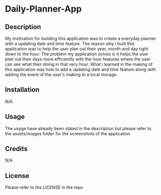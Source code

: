 # Daily-Planner-App

## Description

My motivation for building this application was to create a everyday planner with a updating date and time feature. The reason why i built this application was to help the user plan out their year, month and day right down to the hour. The problem my application solves is it helps the user plan out their days more efficiently with the hour features where the user can see what their doing in that very hour. What i learned in the making of this application was how to add a updating date and time feature along with adding the event of the user's making to a local storage. 

## Installation

N/A 

## Usage

The usage have already been stated in the description but please refer to the assets/images folder for the screenshots of the application 

## Credits

N/A

## License

Please refer to the LICENSE in the repo 
